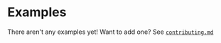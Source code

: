 # Examples

There aren't any examples yet! Want to add one? See [`contributing.md`][contributing-link]


[contributing-link]: https://github.com/ship7software/ship-7-api-lib/blob/master/contributing.md
